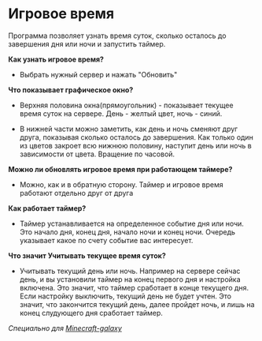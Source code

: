 # Игровое время

Программа позволяет узнать время суток, сколько осталось до завершения дня или ночи и запустить таймер.

**Как узнать игровое время?**

- Выбрать нужный сервер и нажать "Обновить"

**Что показывает графическое окно?**

 - Верхняя половина окна(прямоугольник) - показывает текущее время суток на сервере. День - желтый цвет, ночь - синий.

 - В нижней части можно заметить, как день и ночь сменяют друг друга, показывая сколько осталось до завершения. Как 
только один из цветов закроет всю нижнюю половину, наступит день или ночь в зависимости от цвета. Вращение по часовой.

**Можно ли обновлять игровое время при работающем таймере?**
 - Можно, как и в обратную сторону. Таймер и игровое время работают отдельно друг от друга

**Как работает таймер?**
 - Таймер устанавливается на определенное событие дня или ночи. Это начало дня, конец дня, начало ночи и конец ночи. 
Очередь указывает какое по счету событие вас интересует.

**Что значит Учитывать текущее время суток?**
 - Учитывать текущий день или ночь. Например на сервере сейчас день, и вы установили таймер 
на конец первого дня и настройка включена. Это значит, что таймер сработает в конце текущего дня. Если настройку 
выключить, текущий день не будет учтен. Это значит, что закончится текущий день, далее пройдет ночь, и лишь на 
конец слудующего дня сработает таймер.

_Специально для [Minecraft-galaxy](https://forum.minecraft-galaxy.ru)_